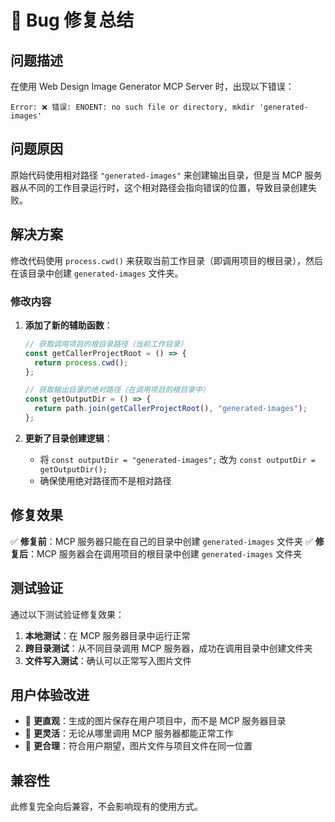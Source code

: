 # 🐛 Bug 修复总结

## 问题描述

在使用 Web Design Image Generator MCP Server 时，出现以下错误：

```
Error: ❌ 错误: ENOENT: no such file or directory, mkdir 'generated-images'
```

## 问题原因

原始代码使用相对路径 `"generated-images"` 来创建输出目录，但是当 MCP 服务器从不同的工作目录运行时，这个相对路径会指向错误的位置，导致目录创建失败。

## 解决方案

修改代码使用 `process.cwd()` 来获取当前工作目录（即调用项目的根目录），然后在该目录中创建 `generated-images` 文件夹。

### 修改内容

1. **添加了新的辅助函数**：

   ```typescript
   // 获取调用项目的根目录路径（当前工作目录）
   const getCallerProjectRoot = () => {
     return process.cwd();
   };

   // 获取输出目录的绝对路径（在调用项目的根目录中）
   const getOutputDir = () => {
     return path.join(getCallerProjectRoot(), "generated-images");
   };
   ```

2. **更新了目录创建逻辑**：
   - 将 `const outputDir = "generated-images";` 改为 `const outputDir = getOutputDir();`
   - 确保使用绝对路径而不是相对路径

## 修复效果

✅ **修复前**：MCP 服务器只能在自己的目录中创建 `generated-images` 文件夹
✅ **修复后**：MCP 服务器会在调用项目的根目录中创建 `generated-images` 文件夹

## 测试验证

通过以下测试验证修复效果：

1. **本地测试**：在 MCP 服务器目录中运行正常
2. **跨目录测试**：从不同目录调用 MCP 服务器，成功在调用目录中创建文件夹
3. **文件写入测试**：确认可以正常写入图片文件

## 用户体验改进

- 🎯 **更直观**：生成的图片保存在用户项目中，而不是 MCP 服务器目录
- 🔧 **更灵活**：无论从哪里调用 MCP 服务器都能正常工作
- 📁 **更合理**：符合用户期望，图片文件与项目文件在同一位置

## 兼容性

此修复完全向后兼容，不会影响现有的使用方式。
